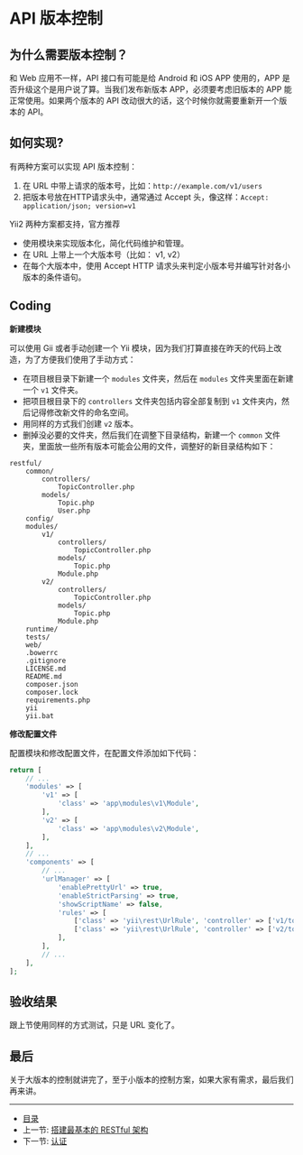 # API 版本控制

## 为什么需要版本控制？

和 Web 应用不一样，API 接口有可能是给 Android 和 iOS APP 使用的，APP 是否升级这个是用户说了算。当我们发布新版本 APP，必须要考虑旧版本的 APP 能正常使用。如果两个版本的 API 改动很大的话，这个时候你就需要重新开一个版本的 API。

## 如何实现?

有两种方案可以实现 API 版本控制：

1. 在 URL 中带上请求的版本号，比如：`http://example.com/v1/users`
2. 把版本号放在HTTP请求头中，通常通过 Accept 头，像这样：`Accept: application/json; version=v1`

Yii2 两种方案都支持，官方推荐

- 使用模块来实现版本化，简化代码维护和管理。
- 在 URL 上带上一个大版本号（比如： v1, v2）
- 在每个大版本中，使用 Accept HTTP 请求头来判定小版本号并编写针对各小版本的条件语句。

## Coding

**新建模块**

可以使用 Gii 或者手动创建一个 Yii 模块，因为我们打算直接在昨天的代码上改造，为了方便我们使用了手动方式：

- 在项目根目录下新建一个 `modules` 文件夹，然后在 `modules` 文件夹里面在新建一个 `v1` 文件夹。
- 把项目根目录下的 `controllers` 文件夹包括内容全部复制到 `v1` 文件夹内，然后记得修改新文件的命名空间。
- 用同样的方式我们创建 `v2` 版本。
- 删掉没必要的文件夹，然后我们在调整下目录结构，新建一个 `common` 文件夹，里面放一些所有版本可能会公用的文件，调整好的新目录结构如下：

```
restful/
    common/
        controllers/
            TopicController.php
        models/
            Topic.php
            User.php
    config/
    modules/
        v1/
            controllers/
                TopicController.php
            models/
                Topic.php
            Module.php
        v2/
            controllers/
                TopicController.php
            models/
                Topic.php
            Module.php
    runtime/
    tests/
    web/
    .bowerrc
	.gitignore
	LICENSE.md
	README.md
	composer.json
	composer.lock
	requirements.php
	yii
	yii.bat
```


**修改配置文件**

配置模块和修改配置文件，在配置文件添加如下代码：

```php
return [
	// ...
    'modules' => [
        'v1' => [
            'class' => 'app\modules\v1\Module',
        ],
        'v2' => [
            'class' => 'app\modules\v2\Module',
        ],
    ],
    // ...
    'components' => [
    	// ...
        'urlManager' => [
            'enablePrettyUrl' => true,
            'enableStrictParsing' => true,
            'showScriptName' => false,
            'rules' => [
                ['class' => 'yii\rest\UrlRule', 'controller' => ['v1/topic']],
                ['class' => 'yii\rest\UrlRule', 'controller' => ['v2/topic']],
            ],
        ],
        // ...
    ],
];

```

## 验收结果

跟上节使用同样的方式测试，只是 URL 变化了。

## 最后

关于大版本的控制就讲完了，至于小版本的控制方案，如果大家有需求，最后我们再来讲。

-----------------

- [目录](/SUMMARY.md)
- 上一节: [搭建最基本的 RESTful 架构](book/02/2.1.md)
- 下一节: [认证](/book/02/2.3.md)